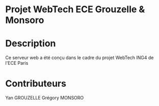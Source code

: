 # Projet WebTech ECE Grouzelle & Monsoro

# Description

Ce serveur web a été conçu dans le cadre du projet WebTech ING4 de l'ECE Paris

# Contributeurs

Yan GROUZELLE
Grégory MONSORO
